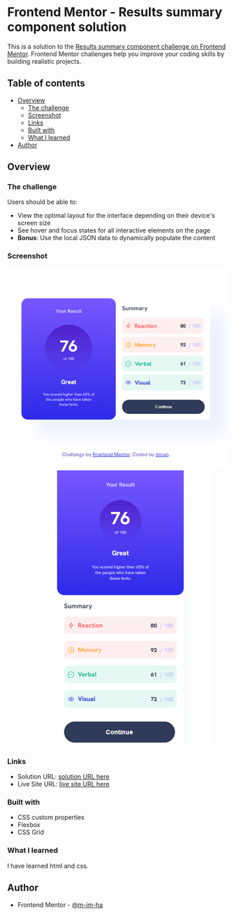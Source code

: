 # Frontend Mentor - Results summary component solution

This is a solution to the [Results summary component challenge on Frontend Mentor](https://www.frontendmentor.io/challenges/results-summary-component-CE_K6s0maV). Frontend Mentor challenges help you improve your coding skills by building realistic projects. 

## Table of contents

- [Overview](#overview)
  - [The challenge](#the-challenge)
  - [Screenshot](#screenshot)
  - [Links](#links)
  - [Built with](#built-with)
  - [What I learned](#what-i-learned)
- [Author](#author)

## Overview

### The challenge

Users should be able to:

- View the optimal layout for the interface depending on their device's screen size
- See hover and focus states for all interactive elements on the page
- **Bonus**: Use the local JSON data to dynamically populate the content

### Screenshot

![screenshot for desktop version](./assets/images/ss1.png)
![screenshot for mobile version](./assets/images/ss2.png)

### Links

- Solution URL: [solution URL here](https://github.com/m-im-ha)
- Live Site URL: [live site URL here](https://your-live-site-url.com)

### Built with

- CSS custom properties
- Flexbox
- CSS Grid

### What I learned

I have learned html and css. 

## Author

- Frontend Mentor - [@m-im-ha](https://www.frontendmentor.io/profile/m-im-ha)

